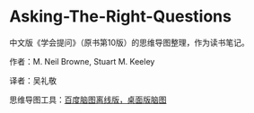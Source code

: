 # Asking-The-Right-Questions

中文版《学会提问》（原书第10版）的思维导图整理，作为读书笔记。

作者：M. Neil Browne, Stuart M. Keeley

译者：吴礼敬

思维导图工具：[百度脑图离线版，桌面版脑图](https://github.com/NaoTu/DesktopNaotu)


